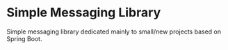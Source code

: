# Simple Messaging Library
Simple messaging library dedicated mainly to small/new projects based on Spring Boot.
